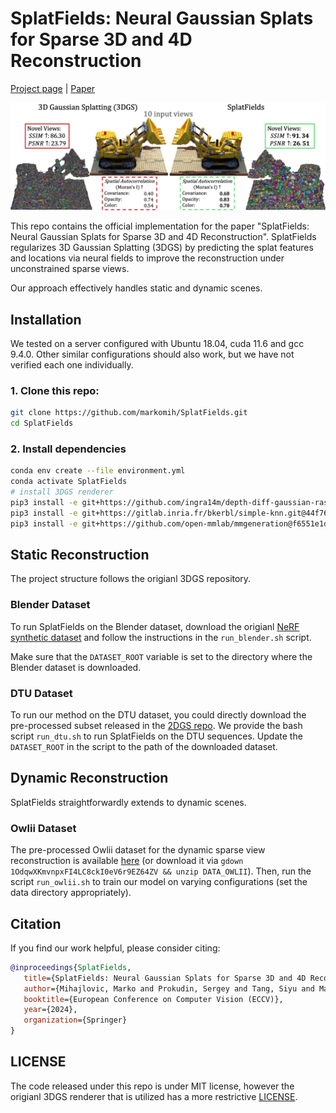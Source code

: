 # SplatFields: Neural Gaussian Splats for Sparse 3D and 4D Reconstruction

[Project page](https://markomih.github.io/SplatFields/) | [Paper](https://arxiv.org/pdf/2409.11211) <br>

![Teaser image](assets/splatFields_teaser_lego.png)

This repo contains the official implementation for the paper "SplatFields: Neural Gaussian Splats for Sparse 3D and 4D Reconstruction". 
SplatFields regularizes 3D Gaussian Splatting (3DGS) by predicting the splat features and locations via neural fields to improve the reconstruction under unconstrained sparse views. 

Our approach effectively handles static and dynamic scenes. 

## Installation
We tested on a server configured with Ubuntu 18.04, cuda 11.6 and gcc 9.4.0. Other similar configurations should also work, but we have not verified each one individually.

### 1. Clone this repo:

```bash
git clone https://github.com/markomih/SplatFields.git
cd SplatFields
```

### 2. Install dependencies

```bash
conda env create --file environment.yml
conda activate SplatFields
# install 3DGS renderer
pip3 install -e git+https://github.com/ingra14m/depth-diff-gaussian-rasterization@f2d8fa9921ea9a6cb9ac1c33a34ebd1b11510657#egg=diff_gaussian_rasterization
pip3 install -e git+https://gitlab.inria.fr/bkerbl/simple-knn.git@44f764299fa305faf6ec5ebd99939e0508331503#egg=simple_knn
pip3 install -e git+https://github.com/open-mmlab/mmgeneration@f6551e1d6ca24121d1f0a954c3b3ac15de6d302e#egg=mmgen
```

## Static Reconstruction
The project structure follows the origianl 3DGS repository. 

### Blender Dataset
To run SplatFields on the Blender dataset, download the origianl [NeRF synthetic dataset](https://drive.google.com/drive/folders/128yBriW1IG_3NJ5Rp7APSTZsJqdJdfc1) and follow the instructions in the `run_blender.sh` script. 

Make sure that the `DATASET_ROOT` variable is set to the directory where the Blender dataset is downloaded. 

### DTU Dataset
To run our method on the DTU dataset, you could directly download the pre-processed subset released in the [2DGS repo](https://drive.google.com/drive/folders/1SJFgt8qhQomHX55Q4xSvYE2C6-8tFll9). 
We provide the bash script `run_dtu.sh` to run SplatFields on the DTU sequences. Update the `DATASET_ROOT` in the script to the path of the downloaded dataset. 

## Dynamic Reconstruction
SplatFields straightforwardly extends to dynamic scenes. 

### Owlii Dataset
The pre-processed Owlii dataset for the dynamic sparse view reconstruction is available [here](https://drive.google.com/file/d/1OdqwXKmvnpxFI4LC8ckI0eV6r9EZ64ZV/view?usp=sharing) (or download it via `gdown 1OdqwXKmvnpxFI4LC8ckI0eV6r9EZ64ZV && unzip DATA_OWLII`). Then, run the script `run_owlii.sh` to train our model on varying configurations (set the data directory appropriately). 

## Citation

If you find our work helpful, please consider citing:
```bibtex
@inproceedings{SplatFields,
   title={SplatFields: Neural Gaussian Splats for Sparse 3D and 4D Reconstruction},
   author={Mihajlovic, Marko and Prokudin, Sergey and Tang, Siyu and Maier, Robert and Bogo, Federica and Tung, Tony and Boyer, Edmond},
   booktitle={European Conference on Computer Vision (ECCV)},
   year={2024},
   organization={Springer}
}
```

## LICENSE
The code released under this repo is under MIT license, however the origianl 3DGS renderer that is utilized has a more restrictive [LICENSE](https://github.com/graphdeco-inria/gaussian-splatting).
